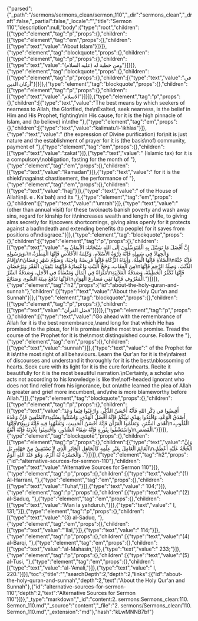 {"parsed":{"_path":"/sermons/sermons_clean/sermon_110","_dir":"sermons_clean","_draft":false,"_partial":false,"_locale":"","title":"Sermon 110","description":null,"body":{"type":"root","children":[{"type":"element","tag":"p","props":{},"children":[{"type":"element","tag":"em","props":{},"children":[{"type":"text","value":"About Islam"}]}]},{"type":"element","tag":"blockquote","props":{},"children":[{"type":"element","tag":"p","props":{},"children":[{"type":"text","value":"ومن خطبة له (عليه السلام)"}]}]},{"type":"element","tag":"blockquote","props":{},"children":[{"type":"element","tag":"p","props":{},"children":[{"type":"text","value":"في أركان الدين"}]}]},{"type":"element","tag":"blockquote","props":{},"children":[{"type":"element","tag":"p","props":{},"children":[{"type":"text","value":"الاسلام"}]}]},{"type":"element","tag":"p","props":{},"children":[{"type":"text","value":"The best means by which seekers of nearness to Allah, the Glorified, the\nExalted, seek nearness, is the belief in Him and His Prophet, fighting\nin His cause, for it is the high pinnacle of Islam, and (to believe) in\nthe "},{"type":"element","tag":"em","props":{},"children":[{"type":"text","value":"kalimatu'l-'ikhlas"}]},{"type":"text","value":" (the expression of Divine purification) for\nit is just nature and the establishment of prayer for it is (the basis\nof) community, payment of "},{"type":"element","tag":"em","props":{},"children":[{"type":"text","value":"zakat"}]},{"type":"text","value":" (Islamic tax) for it is a compulsory\nobligation, fasting for the month of "},{"type":"element","tag":"em","props":{},"children":[{"type":"text","value":"Ramadan"}]},{"type":"text","value":" for it is the shield\nagainst chastisement, the performance of "},{"type":"element","tag":"em","props":{},"children":[{"type":"text","value":"hajj"}]},{"type":"text","value":" of the House of Allah\n(i. e . Ka'bah) and its "},{"type":"element","tag":"em","props":{},"children":[{"type":"text","value":"'umrah"}]},{"type":"text","value":" (other than annual visit) for these two\nacts banish poverty and wash away sins, regard for kinship for it\nincreases wealth and length of life, to giving alms secretly for it\ncovers shortcomings, giving alms openly for it protects against a bad\ndeath and extending benefits (to people) for it saves from positions of\ndisgrace."}]},{"type":"element","tag":"blockquote","props":{},"children":[{"type":"element","tag":"p","props":{},"children":[{"type":"text","value":"إِنَّ أَفْضَلَ مَا تَوَسَّلَ بِهِ الْمُتَوَسِّلُونَ إِلَى اللهِ سُبْحَانَهُ: الاْيمَانُ بِهِ وَبِرَسُولِهِ،\nوَالْجِهادُ فِي سَبِيلِهِ فَإِنَّهُ ذِرْوَةُ الاْسْلاَمِ، وَكَلِمَةُ الاْخْلاَصِ فَإِنَّهَا الْفِطْرَةُ، وَإِقَامُ\nالْصَّلاَةِ فَإِنَّهَا الْمِلَّةُ، وَإِيتَاهُ الزَّكَاةِ فَإِنَّهَا فَرِيضَةٌ وَاجِبَةٌ، وَصَوْمُ شَهْرِ رَمَضَانَ\nفَإِنَّهُ جُنَّةٌ مِنَ الْعِقَاب، وَحَجُّ الْبَيْتِ وَاعْتِمارُهُ فَإِنَّهُمَا يَنْفِيَانِ الْفَقْرَ وَيَرْحَضَانِ\nالذَّنْبَ، وَصِلَةُ الرَّحِمِ فَإِنَّهَا مَثْرَاةٌ فِي الْمَالِ وَمَنْسَأَةٌ في الاْجَلِ، وَصَدَقَةُ السِّرِّ\nفَإِنَّهَا تُكَفِّرُ الْخَطِيئَةَ، وَصَدَقَةُ الْعَلاَنِيَةِ فَإِنَّهَا تَدْفَعُ مِيتَةَ السُّوءِ، وَصَنَائِعُ\nالْمَعْرُوفِ فَإِنَّهَا تَقِي مَصَارعَ الْهَوَانِ."}]}]},{"type":"element","tag":"h2","props":{"id":"about-the-holy-quran-and-sunnah"},"children":[{"type":"text","value":"About the Holy Qur'an and Sunnah"}]},{"type":"element","tag":"blockquote","props":{},"children":[{"type":"element","tag":"p","props":{},"children":[{"type":"text","value":"فضل القرآن"}]}]},{"type":"element","tag":"p","props":{},"children":[{"type":"text","value":"Go ahead with the remembrance of Allah for it is the best remembrance,\nand long for that which He has promised to the pious, for His promise is\nthe most true promise. Tread the course of the Prophet for it is the\nmost distinguished course. Follow the "},{"type":"element","tag":"em","props":{},"children":[{"type":"text","value":"sunnah"}]},{"type":"text","value":" of the Prophet for it is\nthe most right of all behaviours. Learn the Qur'an for it is the\nfairest of discourses and understand it thoroughly for it is the best\nblossoming of hearts. Seek cure with its light for it is the cure for\nhearts. Recite it beautifully for it is the most beautiful narration.\nCertainly, a scholar who acts not according to his knowledge is like the\noff-headed ignorant who does not find relief from his ignorance, but on\nthe learned the plea of Allah is greater and grief more incumbent, and\nhe is more blameworthy before Allah."}]},{"type":"element","tag":"blockquote","props":{},"children":[{"type":"element","tag":"p","props":{},"children":[{"type":"text","value":"أَفِيضُوا في ذِكْرِ اللهِ فَأنَّهُ أَحْسَنُ الذِّكْرِ، وَارْغَبُوا فِيَما وَعَدَ المُتَّقِينَ فَإِنَّ وَعْدَهُ\nأَصْدَقُ الْوَعْدِ، وَاقْتَدُوا بِهَدْيِ نَبِيِّكُمْ فَإِنَّهُ أَفْضَلُ الْهَدْيِ، وَاسْتَنُّوا بِسُنَّتِهِ فَإِنَّهَا\nأهْدَى السُّنَنِ. وَتَعَلَّمُوا الْقرْآن فَإِنَّهُ أَحْسَنُ الْحَدِيثِ، وَتَفَقَّهُوا فِيهِ فَإِنَّهُ رَبِيعُ\nالْقُلُوبِ، وَاسْتَشْفُوا بِنُورِهِ فَإِنَّهُ شِفَاءُ الصُّدُورِ، وَأَحْسِنُوا تِلاَوَتَهُ فَإِنَّهُ أَنْفَعُ\nالْقَصَصِ."}]}]},{"type":"element","tag":"blockquote","props":{},"children":[{"type":"element","tag":"p","props":{},"children":[{"type":"text","value":"وَإِنَّ الْعَالِمَ الْعَامِلَ بِغَيْرِ عِلْمِهِ كَالْجَاهِلِ الْحَائِرِ الَّذِي لاَ يَسْتَفِيقُ مِنْ جَهْلِهِ، بَلِ\nالْحُجَّةُ عَلَيْهِ أَعْظَمُ، وَالْحَسْرَةُ لَهُ أَلْزَمُ، وَهُوَ عَنْدَ اللهِ أَلْوَمُ ."}]}]},{"type":"element","tag":"h2","props":{"id":"alternative-sources-for-sermon-110"},"children":[{"type":"text","value":"Alternative Sources for Sermon 110"}]},{"type":"element","tag":"p","props":{},"children":[{"type":"text","value":"(1) Al-Harrani, "},{"type":"element","tag":"em","props":{},"children":[{"type":"text","value":"Tuhaf,"}]},{"type":"text","value":" 104;"}]},{"type":"element","tag":"p","props":{},"children":[{"type":"text","value":"(2) al-Saduq, "},{"type":"element","tag":"em","props":{},"children":[{"type":"text","value":"Man la yahduruh,"}]},{"type":"text","value":" I, 131;"}]},{"type":"element","tag":"p","props":{},"children":[{"type":"text","value":"(3) al-Saduq, "},{"type":"element","tag":"em","props":{},"children":[{"type":"text","value":"'Ilal,"}]},{"type":"text","value":" 114;"}]},{"type":"element","tag":"p","props":{},"children":[{"type":"text","value":"(4) al-Barqi, "},{"type":"element","tag":"em","props":{},"children":[{"type":"text","value":"al-Mahasin,"}]},{"type":"text","value":" 233;"}]},{"type":"element","tag":"p","props":{},"children":[{"type":"text","value":"(5) al-Tusi, "},{"type":"element","tag":"em","props":{},"children":[{"type":"text","value":"al-'Amali,"}]},{"type":"text","value":" I, 220."}]}],"toc":{"title":"","searchDepth":2,"depth":2,"links":[{"id":"about-the-holy-quran-and-sunnah","depth":2,"text":"About the Holy Qur'an and Sunnah"},{"id":"alternative-sources-for-sermon-110","depth":2,"text":"Alternative Sources for Sermon 110"}]}},"_type":"markdown","_id":"content:2. sermons:Sermons_clean:110. Sermon_110.md","_source":"content","_file":"2. sermons/Sermons_clean/110. Sermon_110.md","_extension":"md"},"hash":"kLwMNNB7bf"}